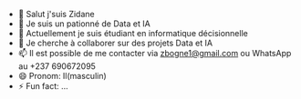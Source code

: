 - 👋 Salut j'suis Zidane 
- 👀 Je suis un pationné de Data et IA
- 🌱 Actuellement je suis étudiant en informatique décisionnelle 
- 💞️ Je cherche à collaborer sur des projets Data et IA
- 📫 Il est possible de me contacter via zbogne1@gmail.com ou WhatsApp au +237 690672095
- 😄 Pronom: Il(masculin)
- ⚡ Fun fact: ...

<!---
hybride68/hybride68 is a ✨ special ✨ repository because its `README.md` (this file) appears on your GitHub profile.
You can click the Preview link to take a look at your changes.
--->
